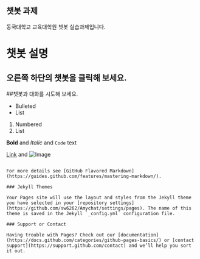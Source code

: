 ## 챗봇 과제
 동국대학교 교육대학원 챗봇 실습과제입니다. 

# 챗봇 설명
## 오른쪽 하단의 챗봇을 클릭해 보세요.
##챗봇과 대화를 시도해 보세요.


- Bulleted
- List

1. Numbered
2. List

**Bold** and _Italic_ and `Code` text

[Link](url) and ![Image](src)
```

For more details see [GitHub Flavored Markdown](https://guides.github.com/features/mastering-markdown/).

### Jekyll Themes

Your Pages site will use the layout and styles from the Jekyll theme you have selected in your [repository settings](https://github.com/sw6262/Amychat/settings/pages). The name of this theme is saved in the Jekyll `_config.yml` configuration file.

### Support or Contact

Having trouble with Pages? Check out our [documentation](https://docs.github.com/categories/github-pages-basics/) or [contact support](https://support.github.com/contact) and we’ll help you sort it out.
